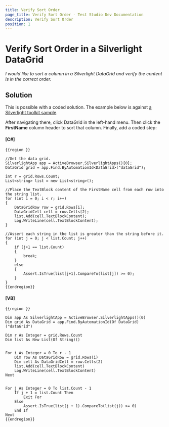 ```yaml
---
title: Verify Sort Order
page_title: Verify Sort Order - Test Studio Dev Documentation
description: Verify Sort Order
position: 1
---
```

# Verify Sort Order in a Silverlight DataGrid #

_I would like to sort a column in a Silverlight DataGrid and verify the content is in the correct order._

## Solution ##

This is possible with a coded solution. The example below is against <a href="http://silverlight.codeplex.com/downloads/get/119862" target="_blank">a Silverlight toolkit sample</a>.

After navigating there, click DataGrid in the left-hand menu. Then click the **FirstName** column header to sort that column. Finally, add a coded step:

#### __[C#]__

    {{region }}

    //Get the data grid.
    SilverlightApp app = ActiveBrowser.SilverlightApps()[0];
    DataGrid grid = app.Find.ByAutomationId<DataGrid>("dataGrid");
    
    int r = grid.Rows.Count;
    List<string> list = new List<string>();
    
    //Place the TextBlock content of the FirstName cell from each row into the string list.
    for (int i = 0; i < r; i++)
    {
        DataGridRow row = grid.Rows[i];
        DataGridCell cell = row.Cells[2];   
        list.Add(cell.TextBlockContent);
        Log.WriteLine(cell.TextBlockContent);
    }
    
    //Assert each string in the list is greater than the string before it.
    for (int j = 0; j < list.Count; j++)
    {
        if (j+1 == list.Count)
        {
            break;
        }
        else
        {
            Assert.IsTrue(list[j+1].CompareTo(list[j]) >= 0);
        }
    }
    {{endregion}}

#### __[VB]__

    {{region }}

    Dim app As SilverlightApp = ActiveBrowser.SilverlightApps()(0)
    Dim grid As DataGrid = app.Find.ByAutomationId(Of DataGrid)("dataGrid")
    
    Dim r As Integer = grid.Rows.Count
    Dim list As New List(Of String)()
    

    For i As Integer = 0 To r - 1
        Dim row As DataGridRow = grid.Rows(i)
        Dim cell As DataGridCell = row.Cells(2)
        list.Add(cell.TextBlockContent)
        Log.WriteLine(cell.TextBlockContent)
    Next
    

    For j As Integer = 0 To list.Count - 1
        If j + 1 = list.Count Then
            Exit For
        Else
            Assert.IsTrue(list(j + 1).CompareTo(list(j)) >= 0)
        End If
    Next
    {{endregion}}


